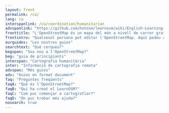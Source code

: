 ```yaml
---
layout: front
permalink: /ca/
lang: ca
interspanlink: /ca/coordination/humanitarian
advspanlink: "https://github.com/hotosm/learnosm/wiki/English-Learning-Guides/"
fronttitle: "L'OpenStreetMap és un mapa del món a nivell de carrer gratuït, creat per una comunitat creixent de mapers."
frontintro: "Qualsevol persona pot editar l'OpenStreetMap. Aquí podeu aprendre com el LearnOSM us proporciona guies pas a pas, fàcils d'entendre, per a iniciar-vos en la col·laboració a l'OpenStreetMap, ús de l'OpenStreetMap i ús de les dades de l'OpenStreetMap. Si teniu interès en usar l'OpenStreetMap en un taller, llegiu els recursos de formació de LearnOSM."
ourguides: "Les nostres guies"
searchtext: "Què cerqueu?"
begspan: "Sou nou a l'OpenStreetMap?"
beg: "guia de principiants"
interspan: "Cartografia humanitària"
inter: "Informació de cartografia remota"
advspan: "Més guies"
adv: "Guies en format document"
faq: "Preguntes freqüents"
faqA: "Què és l'OpenStreetMap?"
faqB: "Qui ha creat el LearnOSM?"
faqC: "Com puc començar a cartografiar?"
faqD: "On puc trobar més ajuda?"
nosearch: true
---
```

